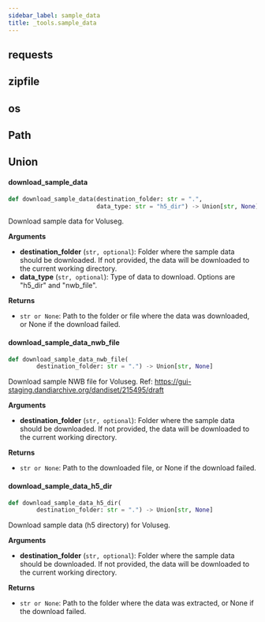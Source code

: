 ```yaml
---
sidebar_label: sample_data
title: _tools.sample_data
---
```


## requests

## zipfile

## os

## Path

## Union

#### download\_sample\_data

```python
def download_sample_data(destination_folder: str = ".",
                         data_type: str = "h5_dir") -> Union[str, None]
```

Download sample data for Voluseg.

**Arguments**

* **destination_folder** (`str, optional`): Folder where the sample data should be downloaded. If not provided, the data will be downloaded
to the current working directory.
* **data_type** (`str, optional`): Type of data to download. Options are &quot;h5_dir&quot; and &quot;nwb_file&quot;.

**Returns**

* `str or None`: Path to the folder or file where the data was downloaded, or None if the download failed.

#### download\_sample\_data\_nwb\_file

```python
def download_sample_data_nwb_file(
        destination_folder: str = ".") -> Union[str, None]
```

Download sample NWB file for Voluseg.
Ref: https://gui-staging.dandiarchive.org/dandiset/215495/draft

**Arguments**

* **destination_folder** (`str, optional`): Folder where the sample data should be downloaded. If not provided, the data will be downloaded
to the current working directory.

**Returns**

* `str or None`: Path to the downloaded file, or None if the download failed.

#### download\_sample\_data\_h5\_dir

```python
def download_sample_data_h5_dir(
        destination_folder: str = ".") -> Union[str, None]
```

Download sample data (h5 directory) for Voluseg.

**Arguments**

* **destination_folder** (`str, optional`): Folder where the sample data should be downloaded. If not provided, the data will be downloaded
to the current working directory.

**Returns**

* `str or None`: Path to the folder where the data was extracted, or None if the download failed.

